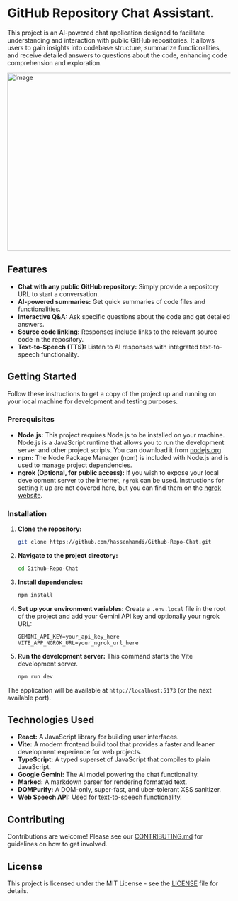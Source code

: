 # GitHub Repository Chat Assistant.

This project is an AI-powered chat application designed to facilitate understanding and interaction with public GitHub repositories. It allows users to gain insights into codebase structure, summarize functionalities, and receive detailed answers to questions about the code, enhancing code comprehension and exploration.

<img width="740" height="402" alt="image" src="https://github.com/user-attachments/assets/e6e77a6c-84ce-412b-8774-e9ebbe9ba569" />


## Features

*   **Chat with any public GitHub repository:** Simply provide a repository URL to start a conversation.
*   **AI-powered summaries:** Get quick summaries of code files and functionalities.
*   **Interactive Q&A:** Ask specific questions about the code and get detailed answers.
*   **Source code linking:** Responses include links to the relevant source code in the repository.
*   **Text-to-Speech (TTS):** Listen to AI responses with integrated text-to-speech functionality.

## Getting Started

Follow these instructions to get a copy of the project up and running on your local machine for development and testing purposes.

### Prerequisites

*   **Node.js:** This project requires Node.js to be installed on your machine. Node.js is a JavaScript runtime that allows you to run the development server and other project scripts. You can download it from [nodejs.org](https://nodejs.org/).
*   **npm:** The Node Package Manager (npm) is included with Node.js and is used to manage project dependencies.
*   **ngrok (Optional, for public access):** If you wish to expose your local development server to the internet, `ngrok` can be used. Instructions for setting it up are not covered here, but you can find them on the [ngrok website](https://ngrok.com/).

### Installation

1.  **Clone the repository:**
    ```sh
    git clone https://github.com/hassenhamdi/Github-Repo-Chat.git
    ```
2.  **Navigate to the project directory:**
    ```sh
    cd Github-Repo-Chat
    ```
3.  **Install dependencies:**
    ```sh
    npm install
    ```
4.  **Set up your environment variables:**
    Create a `.env.local` file in the root of the project and add your Gemini API key and optionally your ngrok URL:
    ```
    GEMINI_API_KEY=your_api_key_here
    VITE_APP_NGROK_URL=your_ngrok_url_here
    ```
5.  **Run the development server:**
    This command starts the Vite development server.
    ```sh
    npm run dev
    ```
The application will be available at `http://localhost:5173` (or the next available port).

## Technologies Used

*   **React:** A JavaScript library for building user interfaces.
*   **Vite:** A modern frontend build tool that provides a faster and leaner development experience for web projects.
*   **TypeScript:** A typed superset of JavaScript that compiles to plain JavaScript.
*   **Google Gemini:** The AI model powering the chat functionality.
*   **Marked:** A markdown parser for rendering formatted text.
*   **DOMPurify:** A DOM-only, super-fast, and uber-tolerant XSS sanitizer.
*   **Web Speech API:** Used for text-to-speech functionality.

## Contributing

Contributions are welcome! Please see our [CONTRIBUTING.md](CONTRIBUTING.md) for guidelines on how to get involved.

## License

This project is licensed under the MIT License - see the [LICENSE](LICENSE) file for details.
